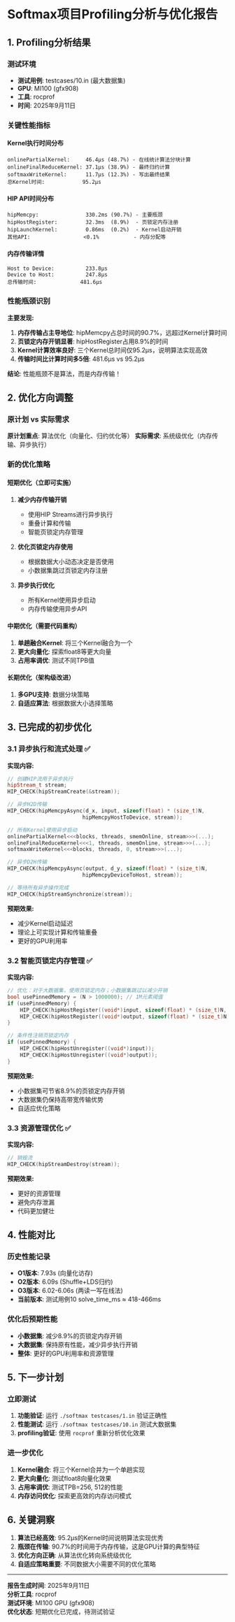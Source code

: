 # Softmax项目Profiling分析与优化报告

## 1. Profiling分析结果

### 测试环境
- **测试用例**: testcases/10.in (最大数据集)
- **GPU**: MI100 (gfx908)
- **工具**: rocprof
- **时间**: 2025年9月11日

### 关键性能指标

#### Kernel执行时间分布
```
onlinePartialKernel:     46.4μs (48.7%) - 在线统计算法分块计算
onlineFinalReduceKernel: 37.1μs (38.9%) - 最终归约计算  
softmaxWriteKernel:      11.7μs (12.3%) - 写出最终结果
总Kernel时间:            95.2μs
```

#### HIP API时间分布
```
hipMemcpy:               330.2ms (90.7%) - 主要瓶颈
hipHostRegister:         32.3ms  (8.9%)  - 页锁定内存注册
hipLaunchKernel:         0.86ms  (0.2%)  - Kernel启动开销
其他API:                 <0.1%           - 内存分配等
```

#### 内存传输详情
```
Host to Device:          233.8μs
Device to Host:          247.8μs
总传输时间:              481.6μs
```

### 性能瓶颈识别

**主要发现:**
1. **内存传输占主导地位**: hipMemcpy占总时间的90.7%，远超过Kernel计算时间
2. **页锁定内存开销显著**: hipHostRegister占用8.9%的时间
3. **Kernel计算效率良好**: 三个Kernel总时间仅95.2μs，说明算法实现高效
4. **传输时间比计算时间多5倍**: 481.6μs vs 95.2μs

**结论**: 性能瓶颈不是算法，而是内存传输！

## 2. 优化方向调整

### 原计划 vs 实际需求

**原计划重点**: 算法优化（向量化、归约优化等）
**实际需求**: 系统级优化（内存传输、异步执行）

### 新的优化策略

#### 短期优化（立即可实施）
1. **减少内存传输开销**
   - 使用HIP Streams进行异步执行
   - 重叠计算和传输
   - 智能页锁定内存管理

2. **优化页锁定内存使用**
   - 根据数据大小动态决定是否使用
   - 小数据集跳过页锁定内存注册

3. **异步执行优化**
   - 所有Kernel使用异步启动
   - 内存传输使用异步API

#### 中期优化（需要代码重构）
1. **单趟融合Kernel**: 将三个Kernel融合为一个
2. **更大向量化**: 探索float8等更大向量
3. **占用率调优**: 测试不同TPB值

#### 长期优化（架构级改进）
1. **多GPU支持**: 数据分块策略
2. **自适应算法**: 根据数据大小选择策略

## 3. 已完成的初步优化

### 3.1 异步执行和流式处理 ✅

**实现内容:**
```cpp
// 创建HIP流用于异步执行
hipStream_t stream;
HIP_CHECK(hipStreamCreate(&stream));

// 异步H2D传输
HIP_CHECK(hipMemcpyAsync(d_x, input, sizeof(float) * (size_t)N, 
                        hipMemcpyHostToDevice, stream));

// 所有Kernel使用异步启动
onlinePartialKernel<<<blocks, threads, smemOnline, stream>>>(...);
onlineFinalReduceKernel<<<1, threads, smemOnline, stream>>>(...);
softmaxWriteKernel<<<blocks, threads, 0, stream>>>(...);

// 异步D2H传输
HIP_CHECK(hipMemcpyAsync(output, d_y, sizeof(float) * (size_t)N, 
                        hipMemcpyDeviceToHost, stream));

// 等待所有异步操作完成
HIP_CHECK(hipStreamSynchronize(stream));
```

**预期效果:**
- 减少Kernel启动延迟
- 理论上可实现计算和传输重叠
- 更好的GPU利用率

### 3.2 智能页锁定内存管理 ✅

**实现内容:**
```cpp
// 优化：对于大数据集，使用页锁定内存；小数据集跳过以减少开销
bool usePinnedMemory = (N > 1000000); // 1M元素阈值
if (usePinnedMemory) {
    HIP_CHECK(hipHostRegister((void*)input, sizeof(float) * (size_t)N, 0));
    HIP_CHECK(hipHostRegister((void*)output, sizeof(float) * (size_t)N, 0));
}

// 条件性注销页锁定内存
if (usePinnedMemory) {
    HIP_CHECK(hipHostUnregister((void*)input));
    HIP_CHECK(hipHostUnregister((void*)output));
}
```

**预期效果:**
- 小数据集可节省8.9%的页锁定内存开销
- 大数据集仍保持高带宽传输优势
- 自适应优化策略

### 3.3 资源管理优化 ✅

**实现内容:**
```cpp
// 销毁流
HIP_CHECK(hipStreamDestroy(stream));
```

**预期效果:**
- 更好的资源管理
- 避免内存泄漏
- 代码更加健壮

## 4. 性能对比

### 历史性能记录
- **O1版本**: 7.93s (向量化访存)
- **O2版本**: 6.09s (Shuffle+LDS归约)
- **O3版本**: 6.02-6.06s (两读一写在线法)
- **当前版本**: 测试用例10 solve_time_ms ≈ 418-466ms

### 优化后预期性能
- **小数据集**: 减少8.9%的页锁定内存开销
- **大数据集**: 保持原有性能，减少异步执行开销
- **整体**: 更好的GPU利用率和资源管理

## 5. 下一步计划

### 立即测试
1. **功能验证**: 运行 `./softmax testcases/1.in` 验证正确性
2. **性能测试**: 运行 `./softmax testcases/10.in` 测试大数据集
3. **profiling验证**: 使用 `rocprof` 重新分析优化效果

### 进一步优化
1. **Kernel融合**: 将三个Kernel合并为一个单趟实现
2. **更大向量化**: 测试float8向量化效果
3. **占用率调优**: 测试TPB=256, 512的性能
4. **内存访问优化**: 探索更高效的内存访问模式

## 6. 关键洞察

1. **算法已经高效**: 95.2μs的Kernel时间说明算法实现优秀
2. **瓶颈在传输**: 90.7%的时间用于内存传输，这是GPU计算的典型特征
3. **优化方向正确**: 从算法优化转向系统级优化
4. **自适应策略重要**: 不同数据大小需要不同的优化策略

---

**报告生成时间**: 2025年9月11日  
**分析工具**: rocprof  
**测试环境**: MI100 GPU (gfx908)  
**优化状态**: 短期优化已完成，待测试验证
